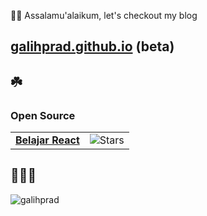 

👋😊 Assalamu'alaikum, let's checkout my blog
##   [galihprad.github.io](https://galihprad.github.io) (beta)
## ☘️

### Open Source
<table>
<!--   <thead align="center">
    <tr border: none;>
      <td><b>🎁 Projects</b></td>
      <td><b>⭐ Stars</b></td>
    </tr>
  </thead> -->
  <tbody>
    <tr>
      <td><a href="https://github.com/galihprad/belajar-react"><b>Belajar React</b></a></td>
      <td><img alt="Stars" src="https://img.shields.io/github/stars/galihprad/belajar-react?style=flat-square&labelColor=343b41"/></td>
    </tr>
  </tbody>
</table>

## 👨🏻‍💻
<p><img src="https://github-readme-stats.vercel.app/api?username=galihprad&show_icons=true&theme=gotham&locale=en" alt="galihprad" /></p>

